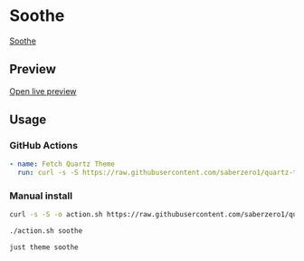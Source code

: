 # Soothe

[Soothe](https://github.com/AwesomeDog)

## Preview

[Open live preview](https://quartz-themes.github.io/soothe/)

## Usage

### GitHub Actions

```yaml
- name: Fetch Quartz Theme
  run: curl -s -S https://raw.githubusercontent.com/saberzero1/quartz-themes/master/action.sh | bash -s -- soothe
```

### Manual install

```bash
curl -s -S -o action.sh https://raw.githubusercontent.com/saberzero1/quartz-themes/master/action.sh

./action.sh soothe
```

```bash
just theme soothe
```
